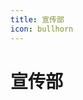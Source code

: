 ```yaml
---
title: 宣传部
icon: bullhorn
---
```


# 宣传部

<div class="catalog-display-container">
  <Catalog base="/Publicity/" />
</div>